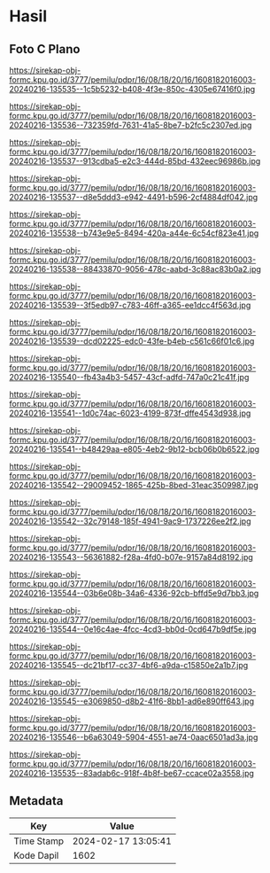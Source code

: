 # Hasil

## Foto C Plano

https://sirekap-obj-formc.kpu.go.id/3777/pemilu/pdpr/16/08/18/20/16/1608182016003-20240216-135535--1c5b5232-b408-4f3e-850c-4305e67416f0.jpg

https://sirekap-obj-formc.kpu.go.id/3777/pemilu/pdpr/16/08/18/20/16/1608182016003-20240216-135536--732359fd-7631-41a5-8be7-b2fc5c2307ed.jpg

https://sirekap-obj-formc.kpu.go.id/3777/pemilu/pdpr/16/08/18/20/16/1608182016003-20240216-135537--913cdba5-e2c3-444d-85bd-432eec96986b.jpg

https://sirekap-obj-formc.kpu.go.id/3777/pemilu/pdpr/16/08/18/20/16/1608182016003-20240216-135537--d8e5ddd3-e942-4491-b596-2cf4884df042.jpg

https://sirekap-obj-formc.kpu.go.id/3777/pemilu/pdpr/16/08/18/20/16/1608182016003-20240216-135538--b743e9e5-8494-420a-a44e-6c54cf823e41.jpg

https://sirekap-obj-formc.kpu.go.id/3777/pemilu/pdpr/16/08/18/20/16/1608182016003-20240216-135538--88433870-9056-478c-aabd-3c88ac83b0a2.jpg

https://sirekap-obj-formc.kpu.go.id/3777/pemilu/pdpr/16/08/18/20/16/1608182016003-20240216-135539--3f5edb97-c783-46ff-a365-ee1dcc4f563d.jpg

https://sirekap-obj-formc.kpu.go.id/3777/pemilu/pdpr/16/08/18/20/16/1608182016003-20240216-135539--dcd02225-edc0-43fe-b4eb-c561c66f01c6.jpg

https://sirekap-obj-formc.kpu.go.id/3777/pemilu/pdpr/16/08/18/20/16/1608182016003-20240216-135540--fb43a4b3-5457-43cf-adfd-747a0c21c41f.jpg

https://sirekap-obj-formc.kpu.go.id/3777/pemilu/pdpr/16/08/18/20/16/1608182016003-20240216-135541--1d0c74ac-6023-4199-873f-dffe4543d938.jpg

https://sirekap-obj-formc.kpu.go.id/3777/pemilu/pdpr/16/08/18/20/16/1608182016003-20240216-135541--b48429aa-e805-4eb2-9b12-bcb06b0b6522.jpg

https://sirekap-obj-formc.kpu.go.id/3777/pemilu/pdpr/16/08/18/20/16/1608182016003-20240216-135542--29009452-1865-425b-8bed-31eac3509987.jpg

https://sirekap-obj-formc.kpu.go.id/3777/pemilu/pdpr/16/08/18/20/16/1608182016003-20240216-135542--32c79148-185f-4941-9ac9-1737226ee2f2.jpg

https://sirekap-obj-formc.kpu.go.id/3777/pemilu/pdpr/16/08/18/20/16/1608182016003-20240216-135543--56361882-f28a-4fd0-b07e-9157a84d8192.jpg

https://sirekap-obj-formc.kpu.go.id/3777/pemilu/pdpr/16/08/18/20/16/1608182016003-20240216-135544--03b6e08b-34a6-4336-92cb-bffd5e9d7bb3.jpg

https://sirekap-obj-formc.kpu.go.id/3777/pemilu/pdpr/16/08/18/20/16/1608182016003-20240216-135544--0e16c4ae-4fcc-4cd3-bb0d-0cd647b9df5e.jpg

https://sirekap-obj-formc.kpu.go.id/3777/pemilu/pdpr/16/08/18/20/16/1608182016003-20240216-135545--dc21bf17-cc37-4bf6-a9da-c15850e2a1b7.jpg

https://sirekap-obj-formc.kpu.go.id/3777/pemilu/pdpr/16/08/18/20/16/1608182016003-20240216-135545--e3069850-d8b2-41f6-8bb1-ad6e890ff643.jpg

https://sirekap-obj-formc.kpu.go.id/3777/pemilu/pdpr/16/08/18/20/16/1608182016003-20240216-135546--b6a63049-5904-4551-ae74-0aac6501ad3a.jpg

https://sirekap-obj-formc.kpu.go.id/3777/pemilu/pdpr/16/08/18/20/16/1608182016003-20240216-135535--83adab6c-918f-4b8f-be67-ccace02a3558.jpg


## Metadata

| Key        | Value               |
| ---------- | ------------------- |
| Time Stamp | 2024-02-17 13:05:41 |
| Kode Dapil | 1602                |



